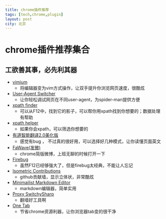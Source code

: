 ```yaml
---
title: chrome插件推荐
tags: [tech,chrome,plugin]
layout: post
city: 北京
---
```



chrome插件推荐集合
=================

工欲善其事，必先利其器
-----------
+ [vimium]()
	- 将编辑器变为vim方式操作，让双手提升你浏览网页速度，很酷炫
+ [User-Agent Switcher]()
	- 让你轻松调试网页在不同user-agent，为spider-man提供方便
+ [xpath finder]()
	- 可以从F12中，找到它的影子，可以帮你用xpath找到你想要的；数据处理有帮助
+ [xpath helper]()
	- 如果你会xpath，可以筛选你想要的
+ [有道智能翻译2.0美化版]()
	- 感觉有bug ， 不过真的很好用，可以选择好几种模式，让你读懂页面英文
+ [FaWave(发微)]()
	- chrome简版微博，上班无聊的时候打开一下
+ [Firebug]()
	- 虽然F12已经够强大了，但是firebug太经典，不能让人忘记
+ [Isometric Contributions]()
	- github贡献墙，显示立体状，非常酷炫
+ [Minimailist Markdown Editor]()
	- markdown编辑器，简单实用
+ [Proxy SwitchySharp]()
	- 翻墙好工具啊
+ [One Tab]()
	- 节省chrome资源利器，让你浏览器tab变的很干净